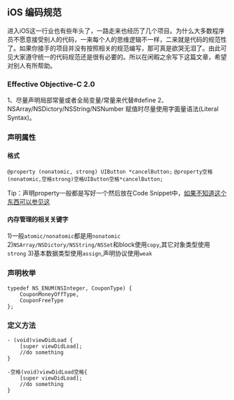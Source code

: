 
## iOS 编码规范

进入iOS这一行业也有些年头了，一路走来也经历了几个项目。为什么大多数程序员不愿意接受别人的代码，一来每个人的思维逻辑不一样，二来就是代码的规范性了。如果你接手的项目并没有按照相关的规范编写，那可真是欲哭无泪了。由此可见大家遵守统一的代码规范还是很有必要的。所以在闲暇之余写下这篇文章，希望对别人有所帮助。

### Effective Objective-C 2.0
1、尽量声明局部常量或者全局变量/常量来代替#define
2、NSArray/NSDictory/NSString/NSNumber 赋值时尽量使用字面量语法(Literal Syntax)。

### 声明属性

#### 格式
 `@property (nonatomic, strong) UIButton *cancelButton;` 
`@property空格(nonatomic,空格strong)空格UIButton空格*cancelButton;`

Tip：声明property一般都是写好一个然后放在Code Snippet中，[如果不知道这个东西可以参见这](http://www.jianshu.com/p/8f953c4cccd5)


#### 内存管理的相关关键字

1)一般`atomic/nonatomic`都是用`nonatomic`
2)`NSArray/NSDictory/NSString/NSSet`和block使用`copy`,其它对象类型使用`strong`
3)基本数据类型使用`assign`,声明协议使用`weak`

### 声明枚举

```
typedef NS_ENUM(NSInteger, CouponType) {
    CouponMoneyOffType,
    CouponFreeType
};
```

### 定义方法

```
- (void)viewDidLoad {
    [super viewDidLoad];
    //do something
}

-空格(void)viewDidLoad空格{ 
    [super viewDidLoad];
    //do something
}
```

